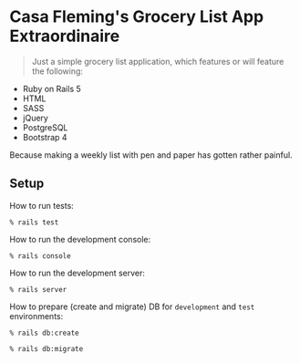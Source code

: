 # Casa Fleming's Grocery List App Extraordinaire

> Just a simple grocery list application, which features or will feature the following:

* Ruby on Rails 5
* HTML
* SASS
* jQuery
* PostgreSQL
* Bootstrap 4

Because making a weekly list with pen and paper has gotten rather painful.

## Setup

How to run tests:

```
% rails test
```

How to run the development console:

```
% rails console
```

How to run the development server:

```
% rails server
```

How to prepare (create and migrate) DB for `development` and `test` environments:

```
% rails db:create

% rails db:migrate
```
